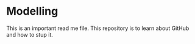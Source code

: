# Modelling

This is an important read me file. This repository is to learn about GitHub and how to stup it.
